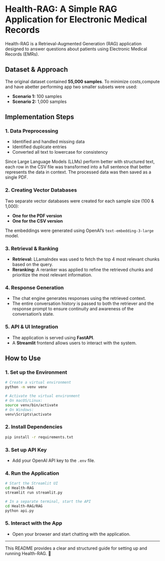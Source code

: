 
# Health-RAG: A Simple RAG Application for Electronic Medical Records

Health-RAG is a Retrieval-Augmented Generation (RAG) application designed to answer questions about patients using Electronic Medical Records (EMRs).

## Dataset & Approach

The original dataset contained **55,000 samples**. To minimize costs,compute and have abetter performing app two smaller subsets were used:
- **Scenario 1:** 100 samples
- **Scenario 2:** 1,000 samples

## Implementation Steps

### 1. Data Preprocessing
- Identified and handled missing data
- Identified duplicate entries
- Converted all text to lowercase for consistency

Since Large Language Models (LLMs) perform better with structured text, each row in the CSV file was transformed into a full sentence that better represents the data in context. The processed data was then saved as a single PDF.

### 2. Creating Vector Databases
Two separate vector databases were created for each sample size (100 & 1,000):
- **One for the PDF version**
- **One for the CSV version**

The embeddings were generated using OpenAI’s `text-embedding-3-large` model.

### 3. Retrieval & Ranking
- **Retrieval:** LLamaIndex was used to fetch the top 4 most relevant chunks based on the query.
- **Reranking:** A reranker was applied to refine the retrieved chunks and prioritize the most relevant information.

### 4. Response Generation
- The chat engine generates responses using the retrieved context.
- The entire conversation history is passed to both the retriever and the response prompt to ensure continuity and awareness of the conversation’s state.

### 5. API & UI Integration
- The application is served using **FastAPI**.
- A **Streamlit** frontend allows users to interact with the system.

## How to Use

### 1. Set up the Environment
```bash
# Create a virtual environment
python -m venv venv

# Activate the virtual environment
# On macOS/Linux:
source venv/bin/activate
# On Windows:
venv\Scripts\activate
```

### 2. Install Dependencies
```bash
pip install -r requirements.txt
```

### 3. Set up API Key
- Add your OpenAI API key to the `.env` file.

### 4. Run the Application



```bash
# Start the Streamlit UI
cd Health-RAG
streamlit run streamlit.py
```
```bash
# In a separate terminal, start the API
cd Health-RAG/RAG
python api.py
```

### 5. Interact with the App
- Open your browser and start chatting with the application.

---

This README provides a clear and structured guide for setting up and running Health-RAG. 🚀

